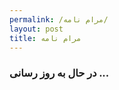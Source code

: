 ```yaml
---
permalink: /مرام نامه/
layout: post
title: مرام نامه
---
```


<h3 class="text-muted text-center">
       در حال به روز رسانی ...
</h3>

<!-- <th> به چه پایبندیم ؟؟</th>
<tr> <td> دموکراسی داخل گروهی </td></tr>
<tr> <td> انتشار تمامی برنامه ها به صورت متن باز</td></tr>
<tr> <td>  حق مشارکت دانشکده های مختلف را به رسمیت میشناسیم</td></tr>
<tr> <td> منظم بودن در زمان و حضور</td></tr>
<tr> <td> اولویت با افراد با تجربه </td></tr>
<tr> <td> آزاد بودن لاگ</td></tr>
<tr> <td> مشکلات را  پنهان نمیکنیم</td></tr>
<tr> <td> حقیقت طلبی</td></tr>
<tr> <td> یکرنگی و صداقت</td></tr>
<tr> <td> کار و پشتیبانی </td></tr> -->



